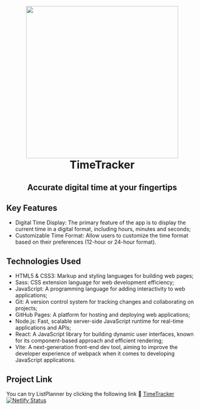 <h1 align="center">
  <br>
    <img src="https://i.ibb.co/Dk919RF/Time-Tracker.png" width="400">
  <br>
  TimeTracker
  <br>
</h1>

<h2 align="center">Accurate digital time at your fingertips</h2>

## Key Features

- Digital Time Display: The primary feature of the app is to display the current time in a digital format, including hours, minutes and seconds;
- Customizable Time Format: Allow users to customize the time format based on their preferences (12-hour or 24-hour format).


## Technologies Used

- HTML5 & CSS3: Markup and styling languages for building web pages;
- Sass: CSS extension language for web development efficiency;
- JavaScript: A programming language for adding interactivity to web applications;
- Git: A version control system for tracking changes and collaborating on projects;
- GitHub Pages: A platform for hosting and deploying web applications;
- Node.js: Fast, scalable server-side JavaScript runtime for real-time applications and APIs;
- React: A JavaScript library for building dynamic user interfaces, known for its component-based approach and efficient rendering;
- Vite: A next-generation front-end dev tool, aiming to improve the developer experience of webpack when it comes to developing JavaScript applications.

## Project Link

You can try ListPlanner by clicking the following link :link: [TimeTracker](https://app-timetracker.netlify.app/)
[![Netlify Status](https://api.netlify.com/api/v1/badges/7ce4e912-a2bb-4197-b50f-13fc76b4f69f/deploy-status)](https://app.netlify.com/sites/app-timetracker/deploys)
